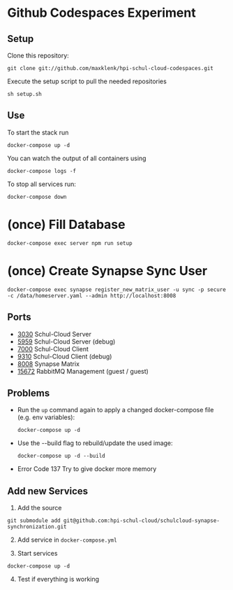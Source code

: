 # Github Codespaces Experiment

## Setup

Clone this repository:

```
git clone git://github.com/maxklenk/hpi-schul-cloud-codespaces.git
```

Execute the setup script to pull the needed repositories
```
sh setup.sh
```

## Use

To start the stack run

```
docker-compose up -d
```

You can watch the output of all containers using

```
docker-compose logs -f
```

To stop all services run:

```
docker-compose down
```

# (once) Fill Database

```
docker-compose exec server npm run setup
```

# (once) Create Synapse Sync User

```
docker-compose exec synapse register_new_matrix_user -u sync -p secure -c /data/homeserver.yaml --admin http://localhost:8008
```


## Ports

- [3030](http://localhost:3030/) Schul-Cloud Server
- [5959](http://localhost:5959/) Schul-Cloud Server (debug)
- [7000](http://localhost:7000/) Schul-Cloud Client
- [9310](http://localhost:9310/) Schul-Cloud Client (debug)
- [8008](http://localhost:8008/) Synapse Matrix
- [15672](http://localhost:15672/) RabbitMQ Management (guest / guest)


## Problems

- Run the `up` command again to apply a changed docker-compose file (e.g. env variables):
  ```
  docker-compose up -d
  ```

- Use the --build flag to rebuild/update the used image:
  ```
  docker-compose up -d --build
  ```

- Error Code 137
  Try to give docker more memory


## Add new Services

1. Add the source

```
git submodule add git@github.com:hpi-schul-cloud/schulcloud-synapse-synchronization.git
```

2. Add service in `docker-compose.yml`

3. Start services

```
docker-compose up -d
```

4. Test if everything is working
